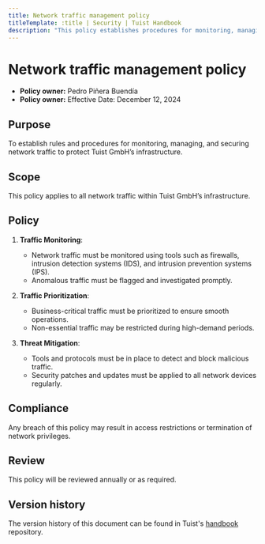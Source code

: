 ```yaml
---
title: Network traffic management policy
titleTemplate: :title | Security | Tuist Handbook
description: "This policy establishes procedures for monitoring, managing, and securing network traffic to protect Tuist GmbH’s infrastructure."
---
```


# Network traffic management policy

- **Policy owner:** Pedro Piñera Buendía
- **Policy owner:** Effective Date: December 12, 2024

## Purpose
To establish rules and procedures for monitoring, managing, and securing network traffic to protect Tuist GmbH’s infrastructure.

## Scope
This policy applies to all network traffic within Tuist GmbH’s infrastructure.

## Policy
1. **Traffic Monitoring**:
   - Network traffic must be monitored using tools such as firewalls, intrusion detection systems (IDS), and intrusion prevention systems (IPS).
   - Anomalous traffic must be flagged and investigated promptly.

2. **Traffic Prioritization**:
   - Business-critical traffic must be prioritized to ensure smooth operations.
   - Non-essential traffic may be restricted during high-demand periods.

3. **Threat Mitigation**:
   - Tools and protocols must be in place to detect and block malicious traffic.
   - Security patches and updates must be applied to all network devices regularly.

## Compliance
Any breach of this policy may result in access restrictions or termination of network privileges.

## Review
This policy will be reviewed annually or as required.

## Version history
The version history of this document can be found in Tuist's [handbook](https://github.com/tuist/handbook) repository.
